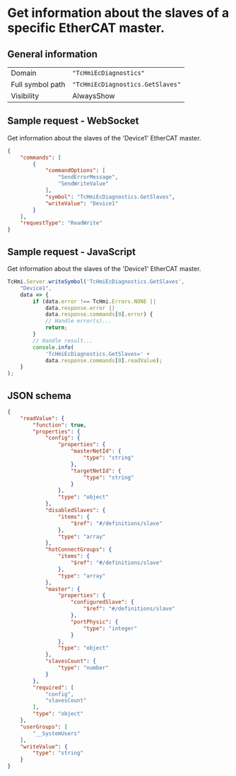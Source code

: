 # Get information about the slaves of a specific EtherCAT master.

## General information

|  |  |
| - | - |
| Domain | `"TcHmiEcDiagnostics"` |
| Full symbol path | `"TcHmiEcDiagnostics.GetSlaves"` |
| Visibility | AlwaysShow |

## Sample request - WebSocket

Get information about the slaves of the 'Device1' EtherCAT master.
```json
{
    "commands": [
        {
            "commandOptions": [
                "SendErrorMessage",
                "SendWriteValue"
            ],
            "symbol": "TcHmiEcDiagnostics.GetSlaves",
            "writeValue": "Device1"
        }
    ],
    "requestType": "ReadWrite"
}
```

## Sample request - JavaScript

Get information about the slaves of the 'Device1' EtherCAT master.
```javascript
TcHmi.Server.writeSymbol('TcHmiEcDiagnostics.GetSlaves',
    "Device1",
    data => {
        if (data.error !== TcHmi.Errors.NONE ||
            data.response.error ||
            data.response.commands[0].error) {
            // Handle error(s)...
            return;
        }
        // Handle result...
        console.info(
            'TcHmiEcDiagnostics.GetSlaves=' +
            data.response.commands[0].readValue);
    }
);
```

## JSON schema

```json
{
    "readValue": {
        "function": true,
        "properties": {
            "config": {
                "properties": {
                    "masterNetId": {
                        "type": "string"
                    },
                    "targetNetId": {
                        "type": "string"
                    }
                },
                "type": "object"
            },
            "disabledSlaves": {
                "items": {
                    "$ref": "#/definitions/slave"
                },
                "type": "array"
            },
            "hotConnectGroups": {
                "items": {
                    "$ref": "#/definitions/slave"
                },
                "type": "array"
            },
            "master": {
                "properties": {
                    "configuredSlave": {
                        "$ref": "#/definitions/slave"
                    },
                    "portPhysic": {
                        "type": "integer"
                    }
                },
                "type": "object"
            },
            "slavesCount": {
                "type": "number"
            }
        },
        "required": [
            "config",
            "slavesCount"
        ],
        "type": "object"
    },
    "userGroups": [
        "__SystemUsers"
    ],
    "writeValue": {
        "type": "string"
    }
}
```
